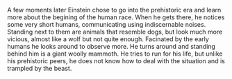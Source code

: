 A few moments later Einstein chose to go into the prehistoric era and learn more about the begining of the human race. When he gets there, he notices some very short humans, communicating using indiscernable noises. Standing next to them are animals that resemble dogs, but look much more vicious, almost like a wolf but not quite enough. Facinated by the early humans he looks around to observe more. He turns around and standing behind him is a giant woolly mammoth. He tries to run for his life, but unlike his prehistoric peers, he does not know how to deal with the situation and is trampled by the beast. 
